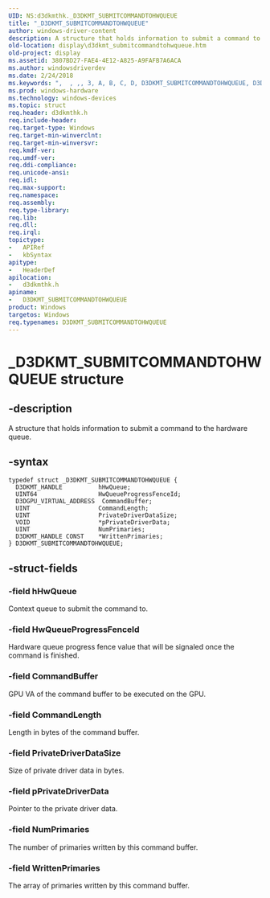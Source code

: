 ```yaml
---
UID: NS:d3dkmthk._D3DKMT_SUBMITCOMMANDTOHWQUEUE
title: "_D3DKMT_SUBMITCOMMANDTOHWQUEUE"
author: windows-driver-content
description: A structure that holds information to submit a command to the hardware queue.
old-location: display\d3dkmt_submitcommandtohwqueue.htm
old-project: display
ms.assetid: 3807BD27-FAE4-4E12-A825-A9FAFB7A6ACA
ms.author: windowsdriverdev
ms.date: 2/24/2018
ms.keywords: ",  , ,, 3, A, B, C, D, D3DKMT_SUBMITCOMMANDTOHWQUEUE, D3DKMT_SUBMITCOMMANDTOHWQUEUE structure [Display Devices], E, H, I, K, M, N, O, Q, S, T, U, W, _, _D3DKMT_SUBMITCOMMANDTOHWQUEUE, d3dkmthk/D3DKMT_SUBMITCOMMANDTOHWQUEUE, display.d3dkmt_submitcommandtohwqueue"
ms.prod: windows-hardware
ms.technology: windows-devices
ms.topic: struct
req.header: d3dkmthk.h
req.include-header: 
req.target-type: Windows
req.target-min-winverclnt: 
req.target-min-winversvr: 
req.kmdf-ver: 
req.umdf-ver: 
req.ddi-compliance: 
req.unicode-ansi: 
req.idl: 
req.max-support: 
req.namespace: 
req.assembly: 
req.type-library: 
req.lib: 
req.dll: 
req.irql: 
topictype:
-	APIRef
-	kbSyntax
apitype:
-	HeaderDef
apilocation:
-	d3dkmthk.h
apiname:
-	D3DKMT_SUBMITCOMMANDTOHWQUEUE
product: Windows
targetos: Windows
req.typenames: D3DKMT_SUBMITCOMMANDTOHWQUEUE
---
```


# _D3DKMT_SUBMITCOMMANDTOHWQUEUE structure


## -description


A structure that holds information to submit a command to the hardware queue.


## -syntax


````
typedef struct _D3DKMT_SUBMITCOMMANDTOHWQUEUE {
  D3DKMT_HANDLE          hHwQueue;
  UINT64                 HwQueueProgressFenceId;
  D3DGPU_VIRTUAL_ADDRESS  CommandBuffer;
  UINT                   CommandLength;
  UINT                   PrivateDriverDataSize;
  VOID                   *pPrivateDriverData;
  UINT                   NumPrimaries;
  D3DKMT_HANDLE CONST    *WrittenPrimaries;
} D3DKMT_SUBMITCOMMANDTOHWQUEUE;
````


## -struct-fields




### -field hHwQueue

Context queue to submit the command to.



### -field HwQueueProgressFenceId

Hardware queue progress fence value that will be signaled once the command is finished.


### -field CommandBuffer

GPU VA of the command buffer to be executed on the GPU.



### -field CommandLength

Length in bytes of the command buffer.




### -field PrivateDriverDataSize

Size of private driver data in bytes.




### -field pPrivateDriverData

Pointer to the private driver data.



### -field NumPrimaries

The number of primaries written by this command buffer.



### -field WrittenPrimaries

The array of primaries written by this command buffer.



